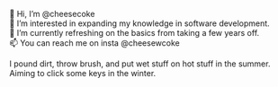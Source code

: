👋 Hi, I’m @cheesecoke </br>
👀 I’m interested in expanding my knowledge in software development.</br>
🌱 I’m currently refreshing on the basics from taking a few years off.</br>
📫 You can reach me on insta @cheesewcoke</br>

I pound dirt, throw brush, and put wet stuff on hot stuff in the summer. Aiming to click some keys in the winter.


